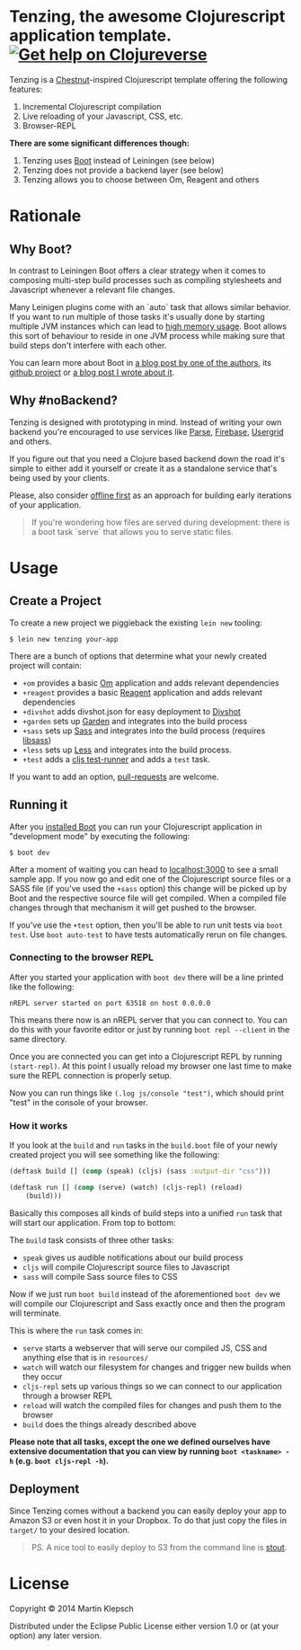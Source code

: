 # Tenzing, the awesome Clojurescript application template. [![Get help on Clojureverse](https://img.shields.io/badge/tenzing-clojureverse-green.svg)](http://clojureverse.org/c/tenzing)

Tenzing is a [Chestnut](https://github.com/plexus/chestnut)-inspired
Clojurescript template offering the following features:

1.  Incremental Clojurescript compilation
2.  Live reloading of your Javascript, CSS, etc.
3.  Browser-REPL

**There are some significant differences though:**

1.  Tenzing uses [Boot](https://github.com/boot-clj/boot) instead of Leiningen (see below)
2.  Tenzing does not provide a backend layer (see below)
3.  Tenzing allows you to choose between Om, Reagent and others

# Rationale

## Why Boot?

In contrast to Leiningen Boot offers a clear strategy when it comes to
composing multi-step build processes such as compiling stylesheets and
Javascript whenever a relevant file changes.

Many Leinigen plugins come with an \`auto\` task that allows similar
behavior. If you want to run multiple of those tasks it's usually done
by starting multiple JVM instances which can lead to
[high memory usage](https://github.com/plexus/chestnut/issues/49). Boot
allows this sort of behaviour to reside in one JVM process while
making sure that build steps don't interfere with each other.

You can learn more about Boot in
[a blog post by one of the authors](http://adzerk.com/blog/2014/11/clojurescript-builds-rebooted/),
its [github project](https://github.com/boot-clj/boot) or
[a blog post I wrote about it](http://www.martinklepsch.org/posts/why-boot-is-relevant-for-the-clojure-ecosystem.html).

## Why #noBackend?

Tenzing is designed with prototyping in mind. Instead of writing your
own backend you're encouraged to use services like
[Parse](https://parse.com), [Firebase](https://www.firebase.com),
[Usergrid](http://usergrid.incubator.apache.org) and others.

If you figure out that you need a Clojure based backend down the road
it's simple to either add it yourself or create it as a standalone
service that's being used by your clients.

Please, also consider
[offline first](http://alistapart.com/article/offline-first) as an
approach for building early iterations of your application.

> If you're wondering how files are served during development: there
> is a boot task \`serve\` that allows you to serve static files.

# Usage

## Create a Project

To create a new project we piggieback the existing `lein new` tooling:

    $ lein new tenzing your-app

There are a bunch of options that determine what your newly created
project will contain:

-   `+om` provides a basic [Om](https://github.com/omcljs/om)
    application and adds relevant dependencies
-   `+reagent` provides a basic
    [Reagent](https://github.com/reagent-project/reagent) application
    and adds relevant dependencies
-   `+divshot` adds divshot.json for easy deployment to
    [Divshot](https://divshot.com)
-   `+garden` sets up [Garden](https://github.com/noprompt/garden) and
    integrates into the build process
-   `+sass` sets up [Sass](http://sass-lang.com) and integrates into
    the build process (requires [libsass](http://libsass.org))
-   `+less` sets up [Less](http://lesscss.org/) and integrates into
    the build process.
-   `+test` adds a
    [cljs test-runner](https://github.com/crisptrutski/boot-cljs-test)
    and adds a `test` task.

If you want to add an option,
[pull-requests](https://github.com/martinklepsch/tenzing) are welcome.

## Running it

After you [installed Boot](https://github.com/boot-clj/boot#install)
you can run your Clojurescript application in "development mode" by
executing the following:

    $ boot dev

After a moment of waiting you can head to
[localhost:3000](http://localhost:3000) to see a small sample app. If
you now go and edit one of the Clojurescript source files or a SASS
file (if you've used the `+sass` option) this change will be picked up
by Boot and the respective source file will get compiled. When a
compiled file changes through that mechanism it will get pushed to the
browser.

If you've use the `+test` option, then you'll be able to run unit
tests via `boot test`. Use `boot auto-test` to have tests
automatically rerun on file changes.

### Connecting to the browser REPL

After you started your application with `boot dev` there will be a
line printed like the following:

    nREPL server started on port 63518 on host 0.0.0.0

This means there now is an nREPL server that you can connect to. You
can do this with your favorite editor or just by running `boot repl
--client` in the same directory.

Once you are connected you can get into a Clojurescript REPL by
running `(start-repl)`. At this point I usually reload my browser one
last time to make sure the REPL connection is properly setup.

Now you can run things like `(.log js/console "test")`, which should
print "test" in the console of your browser.

### How it works

If you look at the `build` and `run` tasks in the `build.boot` file of
your newly created project you will see something like the following:

```clojure
(deftask build [] (comp (speak) (cljs) (sass :output-dir "css")))

(deftask run [] (comp (serve) (watch) (cljs-repl) (reload)
    (build)))
```

Basically this composes all kinds of build steps into a unified `run`
task that will start our application. From top to bottom:

The `build` task consists of three other tasks:
-   `speak` gives us audible notifications about our build process
-   `cljs` will compile Clojurescript source files to Javascript
-   `sass` will compile Sass source files to CSS

Now if we just run `boot build` instead of the aforementioned `boot
dev` we will compile our Clojurescript and Sass exactly once and then
the program will terminate.

This is where the `run` task comes in:
-   `serve` starts a webserver that will serve our compiled JS, CSS
    and anything else that is in `resources/`
-   `watch` will watch our filesystem for changes and trigger new
    builds when they occur
-   `cljs-repl` sets up various things so we can connect to our
    application through a browser REPL
-   `reload` will watch the compiled files for changes and push them
    to the browser
-   `build` does the things already described above

**Please note that all tasks, except the one we defined ourselves have
  extensive documentation that you can view by running `boot
  <taskname> -h` (e.g. `boot cljs-repl -h`).**

## Deployment

Since Tenzing comes without a backend you can easily deploy your
app to Amazon S3 or even host it in your Dropbox. To do that just copy
the files in `target/` to your desired location.

> PS. A nice tool to easily deploy to S3 from the command line is
> [stout](https://github.com/EagerIO/Stout).

# License

Copyright © 2014 Martin Klepsch

Distributed under the Eclipse Public License either version 1.0 or (at
your option) any later version.
